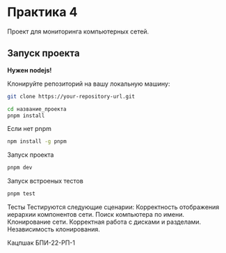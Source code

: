 # Практика 4

Проект для мониторинга компьютерных сетей.

## Запуск проекта

**Нужен nodejs!**

Клонируйте репозиторий на вашу локальную машину:

```bash
git clone https://your-repository-url.git

cd название_проекта
pnpm install
```
Если нет pnpm
```bash
npm install -g pnpm
```

Запуск проекта
```bash
pnpm dev
```

Запуск встроеных тестов
```bash
pnpm test
```

Тесты
Тестируются следующие сценарии:
Корректность отображения иерархии компонентов сети.
Поиск компьютера по имени.
Клонирование сети.
Корректная работа с дисками и разделами.
Независимость клонирования.

Кацпшак БПИ-22-РП-1
